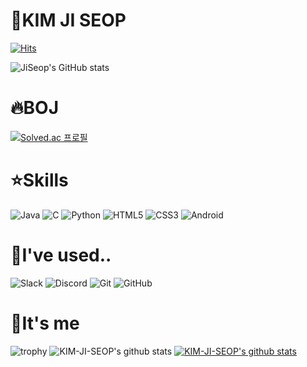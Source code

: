 # 👋KIM JI SEOP
[![Hits](https://hits.seeyoufarm.com/api/count/incr/badge.svg?url=https%3A%2F%2Fgithub.com%2FKim-Ji-Seop%2FOnline-Judge-Commit.git&count_bg=%2379C83D&title_bg=%23555555&icon=&icon_color=%23E7E7E7&title=hits&edge_flat=false)](https://hits.seeyoufarm.com)

![JiSeop's GitHub stats](https://github-readme-stats.vercel.app/api?username=JiSeop&show_icons=true&theme=radical)
# :fire:BOJ
[![Solved.ac
프로필](http://mazassumnida.wtf/api/generate_badge?boj=jskim2x)](https://solved.ac/jskim2x)

# :star:Skills 
![Java](https://img.shields.io/badge/Java-007396.svg?$style=for-the-badge&logo=Java&logoColor=white)
![C](https://img.shields.io/badge/C-FFDD00.svg?$style=for-the-badge&logo=C&logoColor=white)
![Python](https://img.shields.io/badge/Python-3776AB.svg?$style=for-the-badge&logo=Python&logoColor=white)
![HTML5](https://img.shields.io/badge/HTML5-E34F26.svg?$style=for-the-badge&logo=HTML5&logoColor=white)
![CSS3](https://img.shields.io/badge/CSS3-1572B6.svg?$style=for-the-badge&logo=CSS3&logoColor=white)
![Android](https://img.shields.io/badge/Android-3DDC84.svg?$style=for-the-badge&logo=Android&logoColor=white)

# :raised_hands:I've used..
![Slack](https://img.shields.io/badge/Slack-4A154B.svg?$style=for-the-badge&logo=Slack&logoColor=white)
![Discord](https://img.shields.io/badge/Discord-5865F2.svg?$style=for-the-badge&logo=Discord&logoColor=white)
![Git](https://img.shields.io/badge/Git-F05032.svg?$style=for-the-badge&logo=Git&logoColor=white)
![GitHub](https://img.shields.io/badge/GitHub-181717.svg?$style=for-the-badge&logo=GitHub&logoColor=white)

# :man:It's me
![trophy](https://github-profile-trophy.vercel.app/?username=KIM-JI-SEOP)
![KIM-JI-SEOP's github stats](https://github-readme-stats.vercel.app/api?username=KIM-JI-SEOP&show_icons=true)
[![KIM-JI-SEOP's github stats](https://github-readme-stats.vercel.app/api/top-langs/?username=KIM-JI-SEOP&show_icons=true&hide_border=true&title_color=004386&icon_color=004386&layout=compact)](https://github.com/KIM-JI-SEOP)
